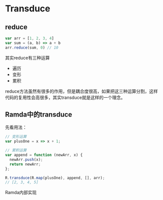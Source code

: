 # Transduce
## reduce
```javascript
var arr = [1, 2, 3, 4]
var sum = (a, b) => a + b
arr.reduce(sum, 0) // 10
```
其实reduce有三种运算
- 遍历
- 变形
- 累积

reduce方法虽然有很多的作用，但是耦合度很高，如果把这三种运算分割，这样代码的复用性会高很多，其实transduce就是这样的一个理念。

## Ramda中的transduce
先看用法：
```javascript
// 变形运算
var plusOne = x => x + 1;

// 累积运算
var append = function (newArr, x) {
  newArr.push(x);
  return newArr;
}; 

R.transduce(R.map(plusOne), append, [], arr);
// [2, 3, 4, 5]
```
Ramda内部实现
